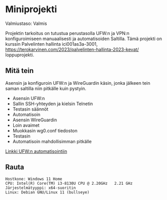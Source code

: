 # Miniprojekti

Valmiustaso: Valmis

Projektin tarkoitus on tutustua perustasolla UFW:n ja VPN:n konfiguroimiseen manuaalisesti ja automatisoiden Saltilla. Tämä projekti on kurssin Palvelinten hallinta ici001as3a-3001, https://terokarvinen.com/2023/palvelinten-hallinta-2023-kevat/ loppuprojekti.

## Mitä tein

Asensin ja konfiguroin UFW:n ja WireGuardin käsin, jonka jälkeen tein saman saltilla niin pitkälle kuin pystyin.

- Asensin UFW:n
- Sallin SSH-yhteyden ja kielsin Telnetin
- Testasin säännöt
- Automatisoin
- Asensin WireGuardin
- Loin avaimet
- Muokkasin wg0.conf tiedoston
- Testasin
- Automatisoin mahdollisimman pitkälle

[Linkki UFW:n automatisointiin](#ufwn-automatisointi)

## Rauta

    Hostkone: Windows 11 Home
    CPU: Intel(R) Core(TM) i3-8130U CPU @ 2.20GHz   2.21 GHz
    Järjestelmätyyppi: x64-suoritin
    Linux: Debian GNU/Linux 11 (bullseye)
